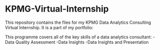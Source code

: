 # KPMG-Virtual-Internship
This repository contains the files for my KPMG Data Analytics Consulting Virtual Internship. It is a part of my portfolio:

This programme covers all of the key skills of a data analytics consultant: 
-Data Quality Assessment 
-Data Insights 
-Data Insights and Presentation

